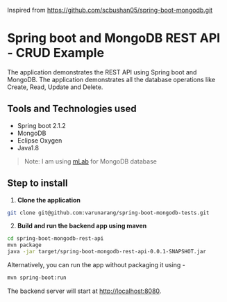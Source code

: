 Inspired from  https://github.com/scbushan05/spring-boot-mongodb.git

# Spring boot and MongoDB REST API - CRUD Example

The application demonstrates the REST API using Spring boot and MongoDB. The application demonstrates all the database operations like Create, Read, Update and Delete.

## Tools and Technologies used

* Spring boot 2.1.2
* MongoDB
* Eclipse Oxygen
* Java1.8

> Note: I am using [mLab](https://mlab.com/) for MongoDB database

## Step to install

1. **Clone the application**

```bash
git clone git@github.com:varunarang/spring-boot-mongodb-tests.git
```

2. **Build and run the backend app using maven**

```bash
cd spring-boot-mongodb-rest-api
mvn package
java -jar target/spring-boot-mongodb-rest-api-0.0.1-SNAPSHOT.jar
```

Alternatively, you can run the app without packaging it using -

```bash
mvn spring-boot:run
```

The backend server will start at <http://localhost:8080>.
